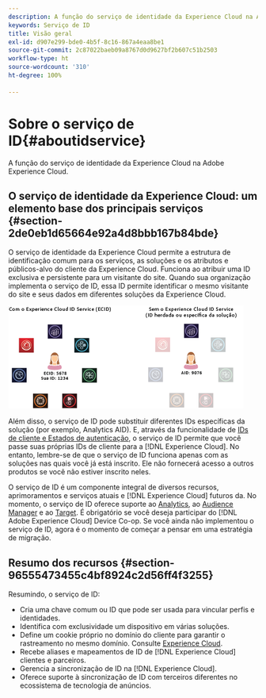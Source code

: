 ```yaml
---
description: A função do serviço de identidade da Experience Cloud na Adobe Experience Cloud.
keywords: Serviço de ID
title: Visão geral
exl-id: d907e299-bde0-4b5f-8c16-867a4eaa8be1
source-git-commit: 2c87022baeb09a8767d0d9627bf2b607c51b2503
workflow-type: ht
source-wordcount: '310'
ht-degree: 100%

---
```


# Sobre o serviço de ID{#aboutidservice}

A função do serviço de identidade da Experience Cloud na Adobe Experience Cloud.

<!--
mcvid-functionality.xml
-->

## O serviço de identidade da Experience Cloud: um elemento base dos principais serviços {#section-2de0eb1d65664e92a4d8bbb167b84bde}

O serviço de identidade da Experience Cloud permite a estrutura de identificação comum para os serviços, as soluções e os atributos e públicos-alvo do cliente da Experience Cloud. Funciona ao atribuir uma ID exclusiva e persistente para um visitante do site. Quando sua organização implementa o serviço de ID, essa ID permite identificar o mesmo visitante do site e seus dados em diferentes soluções da Experience Cloud.

![](assets/ecid-new.png)

Além disso, o serviço de ID pode substituir diferentes IDs específicas da solução (por exemplo, Analytics AID). E, através da funcionalidade de [IDs de cliente e Estados de autenticação](../reference/authenticated-state.md), o serviço de ID permite que você passe suas próprias IDs de cliente para a [!DNL Experience Cloud]. No entanto, lembre-se de que o serviço de ID funciona apenas com as soluções nas quais você já está inscrito. Ele não fornecerá acesso a outros produtos se você não estiver inscrito neles.

O serviço de ID é um componente integral de diversos recursos, aprimoramentos e serviços atuais e [!DNL Experience Cloud] futuros da. No momento, o serviço de ID oferece suporte ao [Analytics](http://www.adobe.com/br/marketing-cloud/web-analytics.html), ao [Audience Manager](http://www.adobe.com/br/marketing-cloud/data-management-platform.html) e ao [Target](http://www.adobe.com/br/marketing-cloud/testing-targeting.html). É obrigatório se você deseja participar do [!DNL Adobe Experience Cloud] Device Co-op. Se você ainda não implementou o serviço de ID, agora é o momento de começar a pensar em uma estratégia de migração.

## Resumo dos recursos {#section-96555473455c4bf8924c2d56ff4f3255}

Resumindo, o serviço de ID:

* Cria uma chave comum ou ID que pode ser usada para vincular perfis e identidades.
* Identifica com exclusividade um dispositivo em várias soluções.
* Define um cookie próprio no domínio do cliente para garantir o rastreamento no mesmo domínio. Consulte [Experience Cloud](../introduction/cookies.md).
* Recebe aliases e mapeamentos de ID de [!DNL Experience Cloud] clientes e parceiros.
* Gerencia a sincronização de ID na [!DNL Experience Cloud].
* Oferece suporte à sincronização de ID com terceiros diferentes no ecossistema de tecnologia de anúncios.
